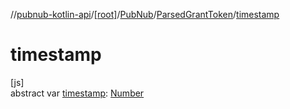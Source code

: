 //[pubnub-kotlin-api](../../../../index.md)/[[root]](../../index.md)/[PubNub](../index.md)/[ParsedGrantToken](index.md)/[timestamp](timestamp.md)

# timestamp

[js]\
abstract var [timestamp](timestamp.md): [Number](https://kotlinlang.org/api/latest/jvm/stdlib/kotlin/-number/index.html)
